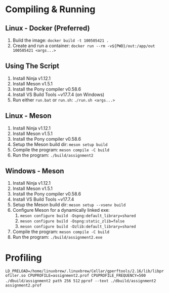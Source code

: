 # Compiling & Running

## Linux - Docker (Preferred)

1. Build the image: `docker build -t 100505421 .`
2. Create and run a container: `docker run --rm -v${PWD}/out:/app/out 100505421 <args...>`

## Using The Script

1. Install Ninja v1.12.1
2. Install Meson v1.5.1
3. Install the Pony compiler v0.58.6
4. Install VS Build Tools ~v17.7.4 (on Windows)
5. Run either `run.bat` or `run.sh`: `./run.sh <args...>`

## Linux - Meson

1. Install Ninja v1.12.1
2. Install Meson v1.5.1
3. Install the Pony compiler v0.58.6
4. Setup the Meson build dir: `meson setup build`
5. Compile the program: `meson compile -C build`
6. Run the program: `./build/assignment2`

## Windows - Meson

1. Install Ninja v1.12.1
2. Install Meson v1.5.1
3. Install the Pony compiler v0.58.6
4. Install VS Build Tools ~v17.7.4
5. Setup the Meson build dir: `meson setup --vsenv build`
6. Configure Meson for a dynamically linked exe:
   1. `meson configure build -Dspng:default_library=shared`
   2. `meson configure build -Dspng:static_zlib=false`
   3. `meson configure build -Dzlib:default_library=shared`
7. Compile the program: `meson compile -C build`
8. Run the program: `./build/assignment2.exe`

# Profiling

`LD_PRELOAD=/home/linuxbrew/.linuxbrew/Cellar/gperftools/2.16/lib/libprofiler.so CPUPROFILE=assignment2.prof CPUPROFILE_FREQUENCY=500 ./dbuild/assignment2 path 256 512`
`pprof --text ./dbuild/assignment2 assignment2.prof`
